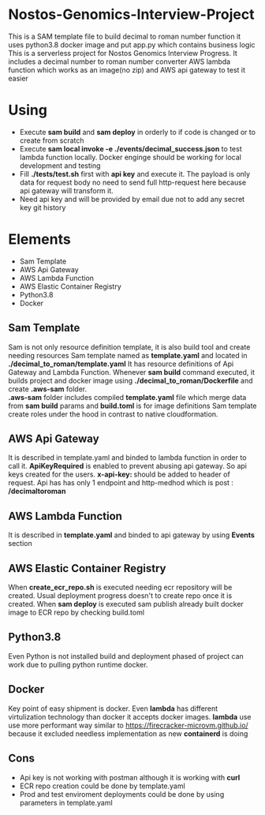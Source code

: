 # Nostos-Genomics-Interview-Project
  This is a SAM template file to build decimal to roman number function
  it uses python3.8 docker image and put app.py which contains business logic
  This is a serverless project for Nostos Genomics Interview Progress. 
  It includes a decimal number to roman number converter AWS lambda function which works as an image(no zip) and AWS api gateway to test it easier

# Using
- Execute **sam build** and **sam deploy** in orderly to if code is changed or to create from scratch
- Execute **sam local invoke -e ./events/decimal_success.json** to test lambda function locally.  Docker enginge should be working for local development and testing
- Fill **./tests/test.sh** first with **api key** and execute it. The payload is only data for request body no need to send full http-request here because 
 api gateway will transform it.
- Need api key and will be provided by email due not to add any secret key git history

# Elements
- Sam Template
- AWS Api Gateway
- AWS Lambda Function
- AWS Elastic Container Registry
- Python3.8
- Docker


## Sam Template
Sam is not only resource definition template, it is also build tool and create needing resources
Sam template named as **template.yaml** and located in **./decimal_to_roman/template.yaml**
It has resource definitions of Api Gateway and Lambda Function. Whenever **sam build** command executed, it builds project and docker image using **./decimal_to_roman/Dockerfile** and create **.aws-sam** folder.  
**.aws-sam** folder includes compiled **template.yaml** file which merge data from **sam build** params and **build.toml** is for image definitions
Sam template create roles under the hood in contrast to native cloudformation. 

## AWS Api Gateway
It is described in template.yaml and binded to lambda function in order to call it. **ApiKeyRequired** is enabled to prevent abusing api gateway. So api keys created for the users. **x-api-key: <api-key>** should be added to header of request. Api has has only 1 endpoint and http-medhod which is post : **<apigateway>/decimaltoroman**

## AWS Lambda Function
It is described in **template.yaml** and binded to api gateway by using **Events** section

## AWS Elastic Container Registry
When **create_ecr_repo.sh** is executed needing ecr repository will be created. Usual deployment progress doesn't to create repo once it is created. When **sam deploy** is executed sam publish already built docker image to ECR repo by checking build.toml

## Python3.8
Even Python is not installed build and deployment phased of project can work due to pulling python runtime docker.

## Docker
Key point of easy shipment is docker. Even **lambda**  has different virtulization technology than docker  it accepts docker images. **lambda** use use more performant way similar to https://firecracker-microvm.github.io/ because it excluded needless implementation as new **containerd** is doing


## Cons
- Api key is not working with postman although it is working with **curl**
- ECR repo creation could be done by template.yaml
- Prod and test enviroment deployments could be done by using parameters in template.yaml

